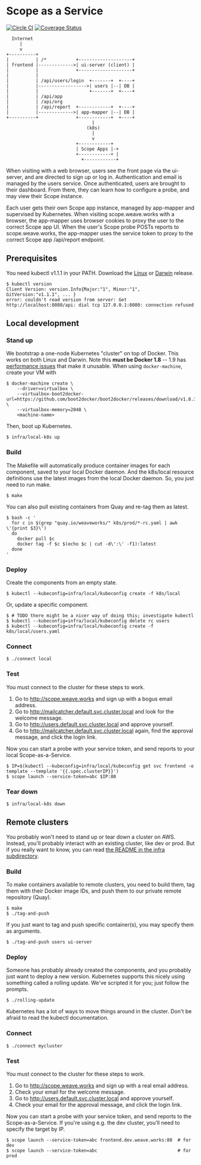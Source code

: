 # Scope as a Service

[![Circle CI](https://circleci.com/gh/weaveworks/service/tree/master.svg?style=shield)](https://circleci.com/gh/weaveworks/service/tree/master) [![Coverage Status](https://coveralls.io/repos/weaveworks/service/badge.svg?branch=coverage&service=github&t=6Kr25T)](https://coveralls.io/github/weaveworks/service?branch=coverage)

```
  Internet
     |
     v
+----------+
|          | /*           +--------------------+
| frontend |------------->| ui-server (client) |
|          |              +--------------------+
|          |
|          | /api/users/login  +-------+  +----+
|          |------------------>| users |--| DB |
|          |                   +-------+  +----+
|          | /api/app
|          | /api/org
|          | /api/report  +------------+  +----+
|          |------------->| app-mapper |--| DB |
+----------+              +------------+  +----+
                                |
                              (k8s)
                                |
                                v
                          +------------+
                          | Scope Apps |-+
                          +------------+ |
                            +------------+
```

When visiting with a web browser, users see the front page via the ui-server,
and are directed to sign up or log in. Authentication and email is managed by
the users service. Once authenticated, users are brought to their dashboard.
From there, they can learn how to configure a probe, and may view their Scope
instance.

Each user gets their own Scope app instance, managed by app-mapper and
supervised by Kubernetes. When visiting scope.weave.works with a browser, the
app-mapper uses browser cookies to proxy the user to the correct Scope app UI.
When the user's Scope probe POSTs reports to scope.weave.works, the app-mapper
uses the service token to proxy to the correct Scope app /api/report endpoint.

## Prerequisites

You need kubectl v1.1.1 in your PATH.
Download the
 [Linux](https://storage.googleapis.com/kubernetes-release/release/v1.1.1/bin/linux/amd64/kubectl) or
 [Darwin](https://storage.googleapis.com/kubernetes-release/release/v1.1.1/bin/darwin/amd64/kubectl) release.

```
$ kubectl version
Client Version: version.Info{Major:"1", Minor:"1", GitVersion:"v1.1.1", ... }
error: couldn't read version from server: Get http://localhost:8080/api: dial tcp 127.0.0.1:8080: connection refused
```

## Local development

### Stand up

We bootstrap a one-node Kubernetes "cluster" on top of Docker.
This works on both Linux and Darwin.
Note this **must be Docker 1.8** -- 1.9 has [performance issues](https://github.com/docker/docker/issues/17720) that make it
unusable. 
When using `docker-machine`, create your VM with

```
$ docker-machine create \
    --driver=virtualbox \
    --virtualbox-boot2docker-url=https://github.com/boot2docker/boot2docker/releases/download/v1.8.3/boot2docker.iso \
    --virtualbox-memory=2048 \
    <machine-name>
```

Then, boot up Kubernetes.

```
$ infra/local-k8s up
```

### Build

The Makefile will automatically produce container images for each component, saved to your local Docker daemon.
And the k8s/local resource definitions use the latest images from the local Docker daemon.
So, you just need to run make.

```
$ make
```

You can also pull existing containers from Quay and re-tag them as latest.

```
$ bash -c '
  for c in $(grep "quay.io/weaveworks/" k8s/prod/*-rc.yaml | awk \'{print $3}\')
  do
    docker pull $c
    docker tag -f $c $(echo $c | cut -d\':\' -f1):latest
  done
'
```

### Deploy

Create the components from an empty state.

```
$ kubectl --kubeconfig=infra/local/kubeconfig create -f k8s/local
```

Or, update a specific component.

```
$ # TODO there might be a nicer way of doing this; investigate kubectl
$ kubectl --kubeconfig=infra/local/kubeconfig delete rc users
$ kubectl --kubeconfig=infra/local/kubeconfig create -f k8s/local/users.yaml
```

### Connect

```
$ ./connect local
```

### Test

You must connect to the cluster for these steps to work.

1. Go to http://scope.weave.works and sign up with a bogus email address.
2. Go to http://mailcatcher.default.svc.cluster.local and look for the welcome message.
3. Go to http://users.default.svc.cluster.local and approve yourself.
4. Go to http://mailcatcher.default.svc.cluster.local again, find the approval message, and click the login link.

Now you can start a probe with your service token, and send reports to your local Scope-as-a-Service.

```
$ IP=$(kubectl --kubeconfig=infra/local/kubeconfig get svc frontend -o template --template '{{.spec.clusterIP}}')
$ scope launch --service-token=abc $IP:80
```

### Tear down

```
$ infra/local-k8s down
```

## Remote clusters

You probably won't need to stand up or tear down a cluster on AWS.
Instead, you'll probably interact with an existing cluster, like dev or prod.
But if you really want to know, you can read [the README in the infra subdirectory](/infra).

### Build

To make containers available to remote clusters, you need to
 build them,
 tag them with their Docker image IDs, and
 push them to our private remote repository (Quay).

```
$ make
$ ./tag-and-push
```

If you just want to tag and push specific container(s), you may specify them as arguments.

```
$ ./tag-and-push users ui-server
```

### Deploy

Someone has probably already created the components, and you probably just want to deploy a new version.
Kubernetes supports this nicely using something called a rolling update.
We've scripted it for you; just follow the prompts.

```
$ ./rolling-update
```

Kubernetes has a lot of ways to move things around in the cluster.
Don't be afraid to read the kubectl documentation.

### Connect

```
$ ./connect mycluster
```

### Test

You must connect to the cluster for these steps to work.

1. Go to http://scope.weave.works and sign up with a real email address.
2. Check your email for the welcome message.
3. Go to http://users.default.svc.cluster.local and approve yourself.
4. Check your email for the approval message, and click the login link.

Now you can start a probe with your service token, and send reports to the Scope-as-a-Service.
If you're using e.g. the dev cluster, you'll need to specify the target by IP.

```
$ scope launch --service-token=abc frontend.dev.weave.works:80  # for dev
$ scope launch --service-token=abc                              # for prod
```
